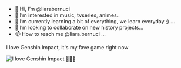 - 👋 Hi, I’m @liarabernuci
- 👀 I’m interested in music, tvseries, animes..
- 🌱 I’m currently learning a bit of everything, we learn everyday ;)  ...
- 💞️ I’m looking to collaborate on new history projects...
- 📫 How to reach me @liara.bernuci ...

<!---
liarabernuci/liarabernuci is a ✨ special ✨ repository because its `README.md` (this file) appears on your GitHub profile.
You can click the Preview link to take a look at your changes.
---> I love Genshin Impact, it's my fave game right now
![I love Genshin Impact](https://files.tecnoblog.net/wp-content/uploads/2021/09/keyart-en-1536x864.jpg) :orange_heart::orange_heart::orange_heart:
